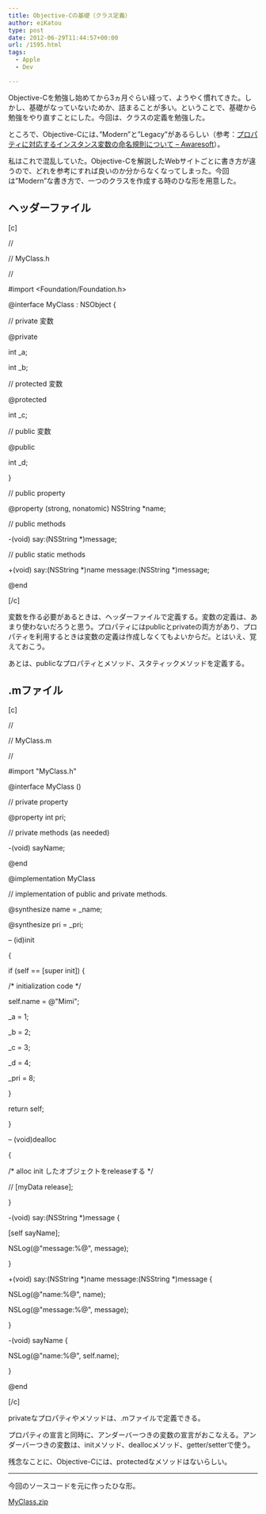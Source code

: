 ```yaml
---
title: Objective-Cの基礎（クラス定義）
author: eiKatou
type: post
date: 2012-06-29T11:44:57+00:00
url: /1595.html
tags:
  - Apple
  - Dev

---
```

Objective-Cを勉強し始めてから3ヵ月ぐらい経って、ようやく慣れてきた。しかし、基礎がなっていないためか、詰まることが多い。ということで、基礎から勉強をやり直すことにした。今回は、クラスの定義を勉強した。

ところで、Objective-Cには、&#8221;Modern&#8221;と&#8221;Legacy&#8221;があるらしい（参考：[プロパティに対応するインスタンス変数の命名規則について &#8211; Awaresoft][1]）。

私はこれで混乱していた。Objective-Cを解説したWebサイトごとに書き方が違うので、どれを参考にすれば良いのか分からなくなってしまった。今回は&#8221;Modern&#8221;な書き方で、一つのクラスを作成する時のひな形を用意した。

<!--more-->

## ヘッダーファイル

[c]
  
//
  
// MyClass.h
  
//

#import <Foundation/Foundation.h>

@interface MyClass : NSObject {

// private 変数
  
@private
      
int _a;
      
int _b;

// protected 変数
  
@protected
      
int _c;

// public 変数
  
@public
      
int _d;

}

// public property
  
@property (strong, nonatomic) NSString *name;

// public methods
  
-(void) say:(NSString *)message;

// public static methods
  
+(void) say:(NSString \*)name message:(NSString \*)message;

@end

[/c] 

変数を作る必要があるときは、ヘッダーファイルで定義する。変数の定義は、あまり使わないだろうと思う。プロパティにはpublicとprivateの両方があり、プロパティを利用するときは変数の定義は作成しなくてもよいからだ。とはいえ、覚えておこう。
  
あとは、publicなプロパティとメソッド、スタティックメソッドを定義する。

## .mファイル

[c]
  
//
  
// MyClass.m
  
// 

#import "MyClass.h"

@interface MyClass ()

// private property
  
@property int pri;

// private methods (as needed)
  
-(void) sayName;

@end

@implementation MyClass

// implementation of public and private methods.
  
@synthesize name = _name;
  
@synthesize pri = _pri;

&#8211; (id)init
  
{
      
if (self == [super init]) {
          
/\* initialization code \*/
          
self.name = @"Mimi";
          
_a = 1;
          
_b = 2;
          
_c = 3;
          
_d = 4;
          
_pri = 8;
      
}

return self;
  
}

&#8211; (void)dealloc
  
{
      
/\* alloc init したオブジェクトをreleaseする \*/
  
// [myData release];
  
}

-(void) say:(NSString *)message {
      
[self sayName];
      
NSLog(@"message:%@", message);
  
}

+(void) say:(NSString \*)name message:(NSString \*)message {
      
NSLog(@"name:%@", name);
      
NSLog(@"message:%@", message);
  
}

-(void) sayName {
      
NSLog(@"name:%@", self.name);
  
}

@end

[/c]

privateなプロパティやメソッドは、.mファイルで定義できる。
  
プロパティの宣言と同時に、アンダーバーつきの変数の宣言がおこなえる。アンダーバーつきの変数は、initメソッド、deallocメソッド、getter/setterで使う。

残念なことに、Objective-Cには、protectedなメソッドはないらしい。

* * *

今回のソースコードを元に作ったひな形。
  
[MyClass.zip][2]

 [1]: http://www.awaresoft.jp/ios-dev/item/115-ivar-naming-convention.html
 [2]: http://eikatou.net/blog/wp-content/uploads/2012/06/MyClass.zip
